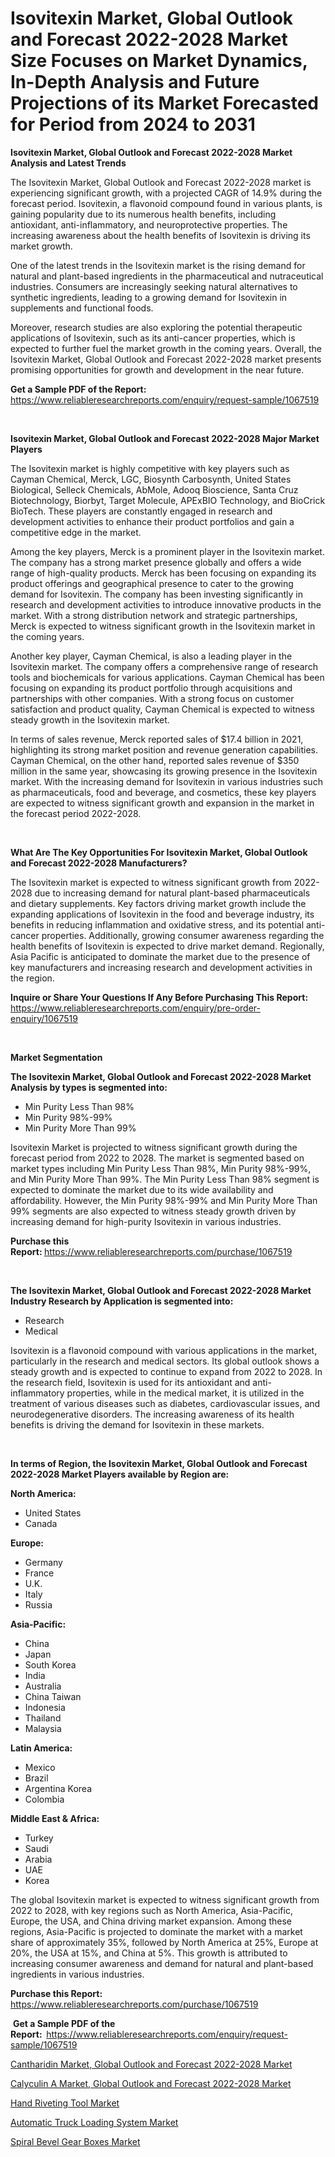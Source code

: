 <p><h1>Isovitexin Market, Global Outlook and Forecast 2022-2028 Market Size Focuses on Market Dynamics, In-Depth Analysis and Future Projections of its Market Forecasted for Period from 2024 to 2031</h1></p><p><strong>Isovitexin Market, Global Outlook and Forecast 2022-2028 Market Analysis and Latest Trends</strong></p>
<p><p>The Isovitexin Market, Global Outlook and Forecast 2022-2028 market is experiencing significant growth, with a projected CAGR of 14.9% during the forecast period. Isovitexin, a flavonoid compound found in various plants, is gaining popularity due to its numerous health benefits, including antioxidant, anti-inflammatory, and neuroprotective properties. The increasing awareness about the health benefits of Isovitexin is driving its market growth.</p><p>One of the latest trends in the Isovitexin market is the rising demand for natural and plant-based ingredients in the pharmaceutical and nutraceutical industries. Consumers are increasingly seeking natural alternatives to synthetic ingredients, leading to a growing demand for Isovitexin in supplements and functional foods.</p><p>Moreover, research studies are also exploring the potential therapeutic applications of Isovitexin, such as its anti-cancer properties, which is expected to further fuel the market growth in the coming years. Overall, the Isovitexin Market, Global Outlook and Forecast 2022-2028 market presents promising opportunities for growth and development in the near future.</p></p>
<p><strong>Get a Sample PDF of the Report:&nbsp;</strong> <a href="https://www.reliableresearchreports.com/enquiry/request-sample/1067519">https://www.reliableresearchreports.com/enquiry/request-sample/1067519</a></p>
<p>&nbsp;</p>
<p><strong>Isovitexin Market, Global Outlook and Forecast 2022-2028 Major Market Players</strong></p>
<p><p>The Isovitexin market is highly competitive with key players such as Cayman Chemical, Merck, LGC, Biosynth Carbosynth, United States Biological, Selleck Chemicals, AbMole, Adooq Bioscience, Santa Cruz Biotechnology, Biorbyt, Target Molecule, APExBIO Technology, and BioCrick BioTech. These players are constantly engaged in research and development activities to enhance their product portfolios and gain a competitive edge in the market.</p><p>Among the key players, Merck is a prominent player in the Isovitexin market. The company has a strong market presence globally and offers a wide range of high-quality products. Merck has been focusing on expanding its product offerings and geographical presence to cater to the growing demand for Isovitexin. The company has been investing significantly in research and development activities to introduce innovative products in the market. With a strong distribution network and strategic partnerships, Merck is expected to witness significant growth in the Isovitexin market in the coming years.</p><p>Another key player, Cayman Chemical, is also a leading player in the Isovitexin market. The company offers a comprehensive range of research tools and biochemicals for various applications. Cayman Chemical has been focusing on expanding its product portfolio through acquisitions and partnerships with other companies. With a strong focus on customer satisfaction and product quality, Cayman Chemical is expected to witness steady growth in the Isovitexin market.</p><p>In terms of sales revenue, Merck reported sales of $17.4 billion in 2021, highlighting its strong market position and revenue generation capabilities. Cayman Chemical, on the other hand, reported sales revenue of $350 million in the same year, showcasing its growing presence in the Isovitexin market. With the increasing demand for Isovitexin in various industries such as pharmaceuticals, food and beverage, and cosmetics, these key players are expected to witness significant growth and expansion in the market in the forecast period 2022-2028.</p></p>
<p>&nbsp;</p>
<p><strong>What Are The Key Opportunities For Isovitexin Market, Global Outlook and Forecast 2022-2028 Manufacturers?</strong></p>
<p><p>The Isovitexin market is expected to witness significant growth from 2022-2028 due to increasing demand for natural plant-based pharmaceuticals and dietary supplements. Key factors driving market growth include the expanding applications of Isovitexin in the food and beverage industry, its benefits in reducing inflammation and oxidative stress, and its potential anti-cancer properties. Additionally, growing consumer awareness regarding the health benefits of Isovitexin is expected to drive market demand. Regionally, Asia Pacific is anticipated to dominate the market due to the presence of key manufacturers and increasing research and development activities in the region.</p></p>
<p><strong>Inquire or Share Your Questions If Any Before Purchasing This Report:</strong> <a href="https://www.reliableresearchreports.com/enquiry/pre-order-enquiry/1067519">https://www.reliableresearchreports.com/enquiry/pre-order-enquiry/1067519</a></p>
<p>&nbsp;</p>
<p><strong>Market Segmentation</strong></p>
<p><strong>The Isovitexin Market, Global Outlook and Forecast 2022-2028 Market Analysis by types is segmented into:</strong></p>
<p><ul><li>Min Purity Less Than 98%</li><li>Min Purity 98%-99%</li><li>Min Purity More Than 99%</li></ul></p>
<p><p>Isovitexin Market is projected to witness significant growth during the forecast period from 2022 to 2028. The market is segmented based on market types including Min Purity Less Than 98%, Min Purity 98%-99%, and Min Purity More Than 99%. The Min Purity Less Than 98% segment is expected to dominate the market due to its wide availability and affordability. However, the Min Purity 98%-99% and Min Purity More Than 99% segments are also expected to witness steady growth driven by increasing demand for high-purity Isovitexin in various industries.</p></p>
<p><strong>Purchase this Report:&nbsp;</strong><a href="https://www.reliableresearchreports.com/purchase/1067519">https://www.reliableresearchreports.com/purchase/1067519</a></p>
<p>&nbsp;</p>
<p><strong>The Isovitexin Market, Global Outlook and Forecast 2022-2028 Market Industry Research by Application is segmented into:</strong></p>
<p><ul><li>Research</li><li>Medical</li></ul></p>
<p><p>Isovitexin is a flavonoid compound with various applications in the market, particularly in the research and medical sectors. Its global outlook shows a steady growth and is expected to continue to expand from 2022 to 2028. In the research field, Isovitexin is used for its antioxidant and anti-inflammatory properties, while in the medical market, it is utilized in the treatment of various diseases such as diabetes, cardiovascular issues, and neurodegenerative disorders. The increasing awareness of its health benefits is driving the demand for Isovitexin in these markets.</p></p>
<p>&nbsp;</p>
<p><strong>In terms of Region, the Isovitexin Market, Global Outlook and Forecast 2022-2028 Market Players available by Region are:</strong></p>
<p>
    <p> <strong> North America: </strong>
        <ul>
            <li>United States</li>
            <li>Canada</li>
        </ul>
        </p> 
    <p> <strong> Europe: </strong>
        <ul>
            <li>Germany</li>
            <li>France</li>
            <li>U.K.</li>
            <li>Italy</li>
            <li>Russia</li>
        </ul>
        </p> 
    <p> <strong> Asia-Pacific: </strong>
        <ul>
            <li>China</li>
            <li>Japan</li>
            <li>South Korea</li>
            <li>India</li>
            <li>Australia</li>
            <li>China Taiwan</li>
            <li>Indonesia</li>
            <li>Thailand</li>
            <li>Malaysia</li>
        </ul>
        </p> 
    <p> <strong> Latin America: </strong>
        <ul>
            <li>Mexico</li>
            <li>Brazil</li>
            <li>Argentina Korea</li>
            <li>Colombia</li>
        </ul>
        </p> 
    <p> <strong> Middle East & Africa: </strong>
        <ul>
            <li>Turkey</li>
            <li>Saudi</li>
            <li>Arabia</li>
            <li>UAE</li>
            <li>Korea</li>
        </ul>
    </p>
    </p>
<p><p>The global Isovitexin market is expected to witness significant growth from 2022 to 2028, with key regions such as North America, Asia-Pacific, Europe, the USA, and China driving market expansion. Among these regions, Asia-Pacific is projected to dominate the market with a market share of approximately 35%, followed by North America at 25%, Europe at 20%, the USA at 15%, and China at 5%. This growth is attributed to increasing consumer awareness and demand for natural and plant-based ingredients in various industries.</p></p>
<p><strong>Purchase this Report: </strong><a href="https://www.reliableresearchreports.com/purchase/1067519">https://www.reliableresearchreports.com/purchase/1067519</a></p>
<p>&nbsp;<strong>Get a Sample PDF of the Report:&nbsp;&nbsp;</strong><a href="https://www.reliableresearchreports.com/enquiry/request-sample/1067519">https://www.reliableresearchreports.com/enquiry/request-sample/1067519</a></p>
<p><strong></strong></p>
<p><p><a href="https://github.com/kosella/Market-Research-Report-List-1/blob/main/cantharidin-market-global-outlook-and-forecast-2022-2028-market.md">Cantharidin Market, Global Outlook and Forecast 2022-2028 Market</a></p><p><a href="https://github.com/kufem1/Market-Research-Report-List-1/blob/main/calyculin-a-market-global-outlook-and-forecast-2022-2028-market.md">Calyculin A Market, Global Outlook and Forecast 2022-2028 Market</a></p><p><a href="https://medium.com/p/a03ff0991a76/edit">Hand Riveting Tool Market</a></p><p><a href="https://medium.com/p/6d7fd0050b0e/edit">Automatic Truck Loading System Market</a></p><p><a href="https://medium.com/@mayschimmel/spiral-bevel-gear-boxes-market-outlook-industry-overview-and-forecast-2024-to-2031-c221306edfb9">Spiral Bevel Gear Boxes Market</a></p></p>